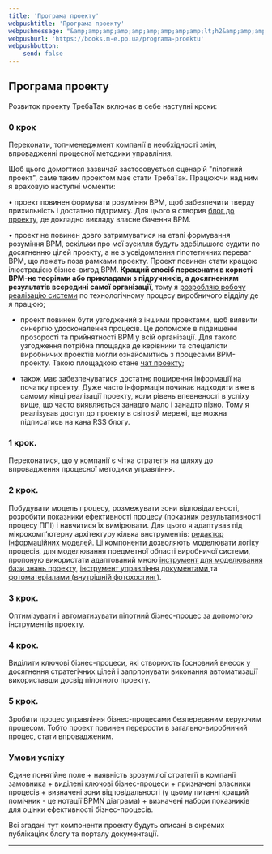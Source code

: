 ```yaml
---
title: 'Програма проекту'
webpushtitle: 'Програма проекту'
webpushmessage: "&amp;amp;amp;amp;amp;amp;amp;amp;amp;lt;h2&amp;amp;amp;amp;amp;amp;amp;amp;amp;gt;&amp;amp;amp;amp;amp;amp;amp;amp;amp;lt;strong&amp;amp;amp;amp;amp;amp;amp;amp;amp;gt;Програма проекту&amp;amp;amp;amp;amp;amp;amp;amp;amp;lt;/strong&amp;amp;amp;amp;amp;amp;amp;amp;amp;gt;&amp;amp;amp;amp;amp;amp;amp;amp;amp;lt;/h2&amp;amp;amp;amp;amp;amp;amp;amp;amp;gt;\n&amp;amp;amp;amp;amp;amp;amp;amp;amp;lt;p&amp;amp;amp;amp;amp;amp;amp;amp;amp;gt;Розвиток проекту ТребаТак включає в себе наступні кроки:&amp;amp;amp;amp;amp;amp;amp;amp;amp;lt;/p&amp;amp;amp;amp;amp;amp;amp;amp;amp;gt;\n&amp;amp;amp;amp;amp;amp;amp;amp;amp;lt;h3&amp;amp;amp;amp;amp;amp;amp;amp;amp;gt;&amp;amp;amp;amp;amp;amp;amp;amp;amp;lt;strong&amp;amp;amp;amp;amp;amp;amp;amp;amp;gt;0 крок&amp;amp;amp;amp;amp;amp;amp;amp;amp;lt;/strong&amp;amp;amp;amp;amp;amp;amp;amp;amp;gt;&amp;amp;amp;amp;amp;amp;amp;amp;amp;lt;/h3&amp;amp;amp;amp;amp;amp;amp;amp;amp;gt;\n&amp;amp;amp;amp;amp;amp;amp;amp;amp;lt;p&amp;amp;amp;amp;amp;amp;amp;amp;amp;gt;Переконати, топ-менеджмент компанії в необхідності змін, впровадженні  процесної методики управління.&amp;amp;amp;amp;amp;amp;amp;amp;amp;lt;/p&amp;amp;amp;amp;amp;amp;amp;amp;amp;gt;\n&amp;amp;amp;amp;amp;amp;amp;amp;amp;lt;p&amp;amp;amp;amp;amp;amp;amp;amp;amp;gt;Щоб цього домогтися зазвичай застосовується сценарій &amp;amp;amp;amp;amp;amp;amp;amp;amp;quot;пілотний проект&amp;amp;amp;amp;amp;amp;amp;amp;amp;quot;, саме таким проектом має стати ТребаТак. Працюючи над ним я враховую наступні моменти:&amp;amp;amp;amp;amp;amp;amp;amp;amp;lt;/p&amp;amp;amp;amp;amp;amp;amp;amp;amp;gt;\n&amp;amp;amp;amp;amp;amp;amp;amp;amp;lt;p&amp;amp;amp;amp;amp;amp;amp;amp;amp;gt;• проект повинен формувати розуміння BPM, щоб забезпечити тверду прихильність і достатню підтримку. Для цього я створив  &amp;amp;amp;amp;amp;amp;amp;amp;amp;lt;a href=&amp;amp;amp;amp;amp;amp;amp;amp;amp;quot;https://rep-c.treba.ml/blog/&amp;amp;amp;amp;amp;amp;amp;amp;amp;quot;&amp;amp;amp;amp;amp;amp;amp;amp;amp;gt;блог до проекту&amp;amp;amp;amp;amp;amp;amp;amp;amp;lt;/a&amp;amp;amp;amp;amp;amp;amp;amp;amp;gt;, де докладно викладу власне бачення BPM.&amp;amp;amp;amp;amp;amp;amp;amp;amp;lt;/p&amp;amp;amp;amp;amp;amp;amp;amp;amp;gt;\n&amp;amp;amp;amp;amp;amp;amp;amp;amp;lt;p&amp;amp;amp;amp;amp;amp;amp;amp;amp;gt;• проект не повинен довго затримуватися на етапі формування розуміння BPM, оскільки про мої зусилля будуть здебільшого судити по досягненню цілей проекту, а не з усвідомлення гіпотетичних переваг BPM, що лежать поза рамками проекту. Проект повинен стати кращою ілюстрацією бізнес-вигод BPM. &amp;amp;amp;amp;amp;amp;amp;amp;amp;lt;strong&amp;amp;amp;amp;amp;amp;amp;amp;amp;gt;Кращий спосіб переконати в користі BPM-не теоріями або прикладами з підручників, а досягненням результатів всередині самої організації&amp;amp;amp;amp;amp;amp;amp;amp;amp;lt;/strong&amp;amp;amp;amp;amp;amp;amp;amp;amp;gt;, тому я &amp;amp;amp;amp;amp;amp;amp;amp;amp;lt;a href=&amp;amp;amp;amp;amp;amp;amp;amp;amp;quot;https://pp.vokov.tk/&amp;amp;amp;amp;amp;amp;amp;amp;amp;quot;&amp;amp;amp;amp;amp;amp;amp;amp;amp;gt;розробляю робочу реалізацію  системи&amp;amp;amp;amp;amp;amp;amp;amp;amp;lt;/a&amp;amp;amp;amp;amp;amp;amp;amp;amp;gt; по технологічному процесу виробничого відділу де я працюю;&amp;amp;amp;amp;amp;amp;amp;amp;amp;lt;/p&amp;amp;amp;amp;amp;amp;amp;amp;amp;gt;\n&amp;amp;amp;amp;amp;amp;amp;amp;amp;lt;ul&amp;amp;amp;amp;amp;amp;amp;amp;amp;gt;\n&amp;amp;amp;amp;amp;amp;amp;amp;amp;lt;li&amp;amp;amp;amp;amp;amp;amp;amp;amp;gt;\n&amp;amp;amp;amp;amp;amp;amp;amp;amp;lt;p&amp;amp;amp;amp;amp;amp;amp;amp;amp;gt;проект повинен бути узгоджений з іншими проектами, щоб виявити синергію удосконалення процесів. Це допоможе в підвищенні прозорості та прийнятності BPM у всій організації. Для такого узгодження потрібна площадка де керівники та спеціалісти виробничих проектів могли ознайомитись з процесами BPM-проекту. Такою площадкою станe &amp;amp;amp;amp;amp;amp;amp;amp;amp;lt;a href=&amp;amp;amp;amp;amp;amp;amp;amp;amp;quot;https://toc.treba.ml/riot/&amp;amp;amp;amp;amp;amp;amp;amp;amp;quot;&amp;amp;amp;amp;amp;amp;amp;amp;amp;gt; чат проекту&amp;amp;amp;amp;amp;amp;amp;amp;amp;lt;/a&amp;amp;amp;amp;amp;amp;amp;amp;amp;gt;;&amp;amp;amp;amp;amp;amp;amp;amp;amp;lt;/p&amp;amp;amp;amp;amp;amp;amp;amp;amp;gt;\n&amp;amp;amp;amp;amp;amp;amp;amp;amp;lt;/li&amp;amp;amp;amp;amp;amp;amp;amp;amp;gt;\n&amp;amp;amp;amp;amp;amp;amp;amp;amp;lt;li&amp;amp;amp;amp;amp;amp;amp;amp;amp;gt;\n&amp;amp;amp;amp;amp;amp;amp;amp;amp;lt;p&amp;amp;amp;amp;amp;amp;amp;amp;amp;gt;також має забезпечуватися достатнє поширення інформації на початку проекту. Дуже часто інформація починає надходити вже в самому кінці реалізації проекту, коли рівень впевненості в успіху вище, що часто виявляється занадто мало і занадто пізно. Тому я реалізував доступ до проекту в світовій мережі, ще можна підписатись на кана RSS  блогу.&amp;amp;amp;amp;amp;amp;amp;amp;amp;lt;/p&amp;amp;amp;amp;amp;amp;amp;amp;amp;gt;\n&amp;amp;amp;amp;amp;amp;amp;amp;amp;lt;/li&amp;amp;amp;amp;amp;amp;amp;amp;amp;gt;\n&amp;amp;amp;amp;amp;amp;amp;amp;amp;lt;/ul&amp;amp;amp;amp;amp;amp;amp;amp;amp;gt;\n&amp;amp;amp;amp;amp;amp;amp;amp;amp;lt;h3&amp;amp;amp;amp;amp;amp;amp;amp;amp;gt;&amp;amp;amp;amp;amp;amp;amp;amp;amp;lt;strong&amp;amp;amp;amp;amp;amp;amp;amp;amp;gt;1 крок.&amp;amp;amp;amp;amp;amp;amp;amp;amp;lt;/strong&amp;amp;amp;amp;amp;amp;amp;amp;amp;gt;&amp;amp;amp;amp;amp;amp;amp;amp;amp;lt;/h3&amp;amp;amp;amp;amp;amp;amp;amp;amp;gt;\n&amp;amp;amp;amp;amp;amp;amp;amp;amp;lt;p&amp;amp;amp;amp;amp;amp;amp;amp;amp;gt;Переконатися, що у компанії є чітка стратегія на шляху до впровадження процесної методики управління.&amp;amp;amp;amp;amp;amp;amp;amp;amp;lt;/p&amp;amp;amp;amp;amp;amp;amp;amp;amp;gt;\n&amp;amp;amp;amp;amp;amp;amp;amp;amp;lt;h3&amp;amp;amp;amp;amp;amp;amp;amp;amp;gt;&amp;amp;amp;amp;amp;amp;amp;amp;amp;lt;strong&amp;amp;amp;amp;amp;amp;amp;amp;amp;gt;2 крок&amp;amp;amp;amp;amp;amp;amp;amp;amp;lt;/strong&amp;amp;amp;amp;amp;amp;amp;amp;amp;gt;.&amp;amp;amp;amp;amp;amp;amp;amp;amp;lt;/h3&amp;amp;amp;amp;amp;amp;amp;amp;amp;gt;\n&amp;amp;amp;amp;amp;amp;amp;amp;amp;lt;p&amp;amp;amp;amp;amp;amp;amp;amp;amp;gt;Побудувати модель процесу, розмежувати зони відповідальності, розробити показники ефективності процесу (показник результативності процесу ППІ) і навчитися їх вимірювати.\nДля цього я адаптував під мікрокомп‘ютерну архітектуру кілька внструментів: &amp;amp;amp;amp;amp;amp;amp;amp;amp;lt;a href=&amp;amp;amp;amp;amp;amp;amp;amp;amp;quot;http://treba.ml:5011/boards/anonymous&amp;amp;amp;amp;amp;amp;amp;amp;amp;quot;&amp;amp;amp;amp;amp;amp;amp;amp;amp;gt;редактор інформаційних моделей&amp;amp;amp;amp;amp;amp;amp;amp;amp;lt;/a&amp;amp;amp;amp;amp;amp;amp;amp;amp;gt;. Ці компоненти дозволяють моделювати логіку процесів, для моделювання предметної області виробничої системи, пропоную використати адаптований мною &amp;amp;amp;amp;amp;amp;amp;amp;amp;lt;a href=&amp;amp;amp;amp;amp;amp;amp;amp;amp;quot;https://km.treba.ml/&amp;amp;amp;amp;amp;amp;amp;amp;amp;quot;&amp;amp;amp;amp;amp;amp;amp;amp;amp;gt;інструмент для моделювання бази знань проекту&amp;amp;amp;amp;amp;amp;amp;amp;amp;lt;/a&amp;amp;amp;amp;amp;amp;amp;amp;amp;gt;, &amp;amp;amp;amp;amp;amp;amp;amp;amp;lt;a href=&amp;amp;amp;amp;amp;amp;amp;amp;amp;quot;http://dew.treba.ml/&amp;amp;amp;amp;amp;amp;amp;amp;amp;quot;&amp;amp;amp;amp;amp;amp;amp;amp;amp;gt;інструмент управління документами &amp;amp;amp;amp;amp;amp;amp;amp;amp;lt;/a&amp;amp;amp;amp;amp;amp;amp;amp;amp;gt; та &amp;amp;amp;amp;amp;amp;amp;amp;amp;lt;a href=&amp;amp;amp;amp;amp;amp;amp;amp;amp;quot;https://4to.treba.ml/&amp;amp;amp;amp;amp;amp;amp;amp;amp;quot;&amp;amp;amp;amp;amp;amp;amp;amp;amp;gt;фотоматеріалами (внутрішній фотохостинг)&amp;amp;amp;amp;amp;amp;amp;amp;amp;lt;/a&amp;amp;amp;amp;amp;amp;amp;amp;amp;gt;. &amp;amp;amp;amp;amp;amp;amp;amp;amp;lt;/p&amp;amp;amp;amp;amp;amp;amp;amp;amp;gt;\n&amp;amp;amp;amp;amp;amp;amp;amp;amp;lt;h3&amp;amp;amp;amp;amp;amp;amp;amp;amp;gt;&amp;amp;amp;amp;amp;amp;amp;amp;amp;lt;strong&amp;amp;amp;amp;amp;amp;amp;amp;amp;gt;3 крок&amp;amp;amp;amp;amp;amp;amp;amp;amp;lt;/strong&amp;amp;amp;amp;amp;amp;amp;amp;amp;gt;.&amp;amp;amp;amp;amp;amp;amp;amp;amp;lt;/h3&amp;amp;amp;amp;amp;amp;amp;amp;amp;gt;\n&amp;amp;amp;amp;amp;amp;amp;amp;amp;lt;p&amp;amp;amp;amp;amp;amp;amp;amp;amp;gt;Оптимізувати і автоматизувати пілотний бізнес-процес за допомогою інструментів проекту.&amp;amp;amp;amp;amp;amp;amp;amp;amp;lt;/p&amp;amp;amp;amp;amp;amp;amp;amp;amp;gt;\n&amp;amp;amp;amp;amp;amp;amp;amp;amp;lt;h3&amp;amp;amp;amp;amp;amp;amp;amp;amp;gt;&amp;amp;amp;amp;amp;amp;amp;amp;amp;lt;strong&amp;amp;amp;amp;amp;amp;amp;amp;amp;gt;4 крок&amp;amp;amp;amp;amp;amp;amp;amp;amp;lt;/strong&amp;amp;amp;amp;amp;amp;amp;amp;amp;gt;.&amp;amp;amp;amp;amp;amp;amp;amp;amp;lt;/h3&amp;amp;amp;amp;amp;amp;amp;amp;amp;gt;\n&amp;amp;amp;amp;amp;amp;amp;amp;amp;lt;p&amp;amp;amp;amp;amp;amp;amp;amp;amp;gt;Виділити ключові бізнес-процеси, які створюють [основний внесок у досягнення  стратегічних цілей і запрпонувати виконання автоматизації використавши досвід пілотного проекту.&amp;amp;amp;amp;amp;amp;amp;amp;amp;lt;/p&amp;amp;amp;amp;amp;amp;amp;amp;amp;gt;\n&amp;amp;amp;amp;amp;amp;amp;amp;amp;lt;h3&amp;amp;amp;amp;amp;amp;amp;amp;amp;gt;&amp;amp;amp;amp;amp;amp;amp;amp;amp;lt;strong&amp;amp;amp;amp;amp;amp;amp;amp;amp;gt;5 крок&amp;amp;amp;amp;amp;amp;amp;amp;amp;lt;/strong&amp;amp;amp;amp;amp;amp;amp;amp;amp;gt;.&amp;amp;amp;amp;amp;amp;amp;amp;amp;lt;/h3&amp;amp;amp;amp;amp;amp;amp;amp;amp;gt;\n&amp;amp;amp;amp;amp;amp;amp;amp;amp;lt;p&amp;amp;amp;amp;amp;amp;amp;amp;amp;gt;Зробити процес управління бізнес-процесами безперервним керуючим процесом. Тобто проект повинен перерости в загально-виробничий процес, стати впровадженим.&amp;amp;amp;amp;amp;amp;amp;amp;amp;lt;/p&amp;amp;amp;amp;amp;amp;amp;amp;amp;gt;\n&amp;amp;amp;amp;amp;amp;amp;amp;amp;lt;h3&amp;amp;amp;amp;amp;amp;amp;amp;amp;gt;&amp;amp;amp;amp;amp;amp;amp;amp;amp;lt;strong&amp;amp;amp;amp;amp;amp;amp;amp;amp;gt;Умови успіху&amp;amp;amp;amp;amp;amp;amp;amp;amp;lt;/strong&amp;amp;amp;amp;amp;amp;amp;amp;amp;gt;&amp;amp;amp;amp;amp;amp;amp;amp;amp;lt;/h3&amp;amp;amp;amp;amp;amp;amp;amp;amp;gt;\n&amp;amp;amp;amp;amp;amp;amp;amp;amp;lt;p&amp;amp;amp;amp;amp;amp;amp;amp;amp;gt;Єдине понятійне поле + наявність зрозумілої стратегії в компанії замовника + виділені ключові бізнес-процеси + призначені власники процесів + визначені зони відповідальності (у цьому питанні кращий помічник - це нотації BPMN діаграма) + визначені набори показників для оцінки ефективності бізнес-процесів.&amp;amp;amp;amp;amp;amp;amp;amp;amp;lt;/p&amp;amp;amp;amp;amp;amp;amp;amp;amp;gt;\n&amp;amp;amp;amp;amp;amp;amp;amp;amp;lt;p&amp;amp;amp;amp;amp;amp;amp;amp;amp;gt;Всі згадані тут компоненти проекту будуть описані в окремих публікаціях блогу та порталу документації.&amp;amp;amp;amp;amp;amp;amp;amp;amp;lt;/p&amp;amp;amp;amp;amp;amp;amp;amp;amp;gt;\n&amp;amp;amp;amp;amp;amp;amp;amp;amp;lt;hr /&amp;amp;amp;amp;amp;amp;amp;amp;amp;gt;"
webpushurl: 'https://books.m-e.pp.ua/programa-proektu'
webpushbutton:
    send: false
---
```


<div id="cusdis_thread"
  data-host="https://cusdis.m-e.pp.ua"
  data-app-id="8fdd9996-0411-4043-b246-bf2f38c29392"
  data-page-id="programa-proektu"
  data-page-url="https://webm.m-e.pp.ua/programa-proektu"
  data-page-title="Програма проекту"></div>

<script async defer src="https://cusdis.m-e.pp.ua/js/cusdis.es.js"></script>

<script>
    window.intergramId = 5123414020;
    window.intergramServer = "https://to03.m-e.pp.ua/";
     window.intergramCustomizations = {
        mainColor: "#ff0000",
        titleClosed: 'Листогин №1',
        titleOpen: 'Повідомлення оператору Листoгин #1',
        introMessage: 'Напишіть що та в якій кількості Вам потрібно',
        autoResponse: 'Повідомлення в обробці...',
        autoNoResponse: 'Оператор отримав замовлення ' + 'але ще не прочитав',
        alwaysUseFloatingButton: true // Use the mobile floating button also on large screens
    };
</script>
<script src="https://to03.m-e.pp.ua/js/widget.js"></script>


## **Програма проекту**

Розвиток проекту ТребаТак включає в себе наступні кроки:

### **0 крок**
Переконати, топ-менеджмент компанії в необхідності змін, впровадженні  процесної методики управління.

Щоб цього домогтися зазвичай застосовується сценарій "пілотний проект", саме таким проектом має стати ТребаТак. Працюючи над ним я враховую наступні моменти:

• проект повинен формувати розуміння BPM, щоб забезпечити тверду прихильність і достатню підтримку. Для цього я створив  [блог до проекту](https://rep-c.treba.ml/blog/), де докладно викладу власне бачення BPM.

• проект не повинен довго затримуватися на етапі формування розуміння BPM, оскільки про мої зусилля будуть здебільшого судити по досягненню цілей проекту, а не з усвідомлення гіпотетичних переваг BPM, що лежать поза рамками проекту. Проект повинен стати кращою ілюстрацією бізнес-вигод BPM. **Кращий спосіб переконати в користі BPM-не теоріями або прикладами з підручників, а досягненням результатів всередині самої організації**, тому я [розробляю робочу реалізацію  системи](https://pp.vokov.tk/) по технологічному процесу виробничого відділу де я працюю;

* проект повинен бути узгоджений з іншими проектами, щоб виявити синергію удосконалення процесів. Це допоможе в підвищенні прозорості та прийнятності BPM у всій організації. Для такого узгодження потрібна площадка де керівники та спеціалісти виробничих проектів могли ознайомитись з процесами BPM-проекту. Такою площадкою станe [ чат проекту](https://toc.treba.ml/riot/);

* також має забезпечуватися достатнє поширення інформації на початку проекту. Дуже часто інформація починає надходити вже в самому кінці реалізації проекту, коли рівень впевненості в успіху вище, що часто виявляється занадто мало і занадто пізно. Тому я реалізував доступ до проекту в світовій мережі, ще можна підписатись на кана RSS  блогу.

### **1 крок.** 
 Переконатися, що у компанії є чітка стратегія на шляху до впровадження процесної методики управління.

### **2 крок**. 
Побудувати модель процесу, розмежувати зони відповідальності, розробити показники ефективності процесу (показник результативності процесу ППІ) і навчитися їх вимірювати.
Для цього я адаптував під мікрокомп‘ютерну архітектуру кілька внструментів: [редактор інформаційних моделей](http://treba.ml:5011/boards/anonymous). Ці компоненти дозволяють моделювати логіку процесів, для моделювання предметної області виробничої системи, пропоную використати адаптований мною [інструмент для моделювання бази знань проекту](https://km.treba.ml/), [інструмент управління документами ](http://dew.treba.ml/) та [фотоматеріалами (внутрішній фотохостинг)](https://4to.treba.ml/). 

### **3 крок**. 
Оптимізувати і автоматизувати пілотний бізнес-процес за допомогою інструментів проекту.

### **4 крок**. 
Виділити ключові бізнес-процеси, які створюють [основний внесок у досягнення  стратегічних цілей і запрпонувати виконання автоматизації використавши досвід пілотного проекту.

### **5 крок**. 
Зробити процес управління бізнес-процесами безперервним керуючим процесом. Тобто проект повинен перерости в загально-виробничий процес, стати впровадженим.

### **Умови успіху**
Єдине понятійне поле + наявність зрозумілої стратегії в компанії замовника + виділені ключові бізнес-процеси + призначені власники процесів + визначені зони відповідальності (у цьому питанні кращий помічник - це нотації BPMN діаграма) + визначені набори показників для оцінки ефективності бізнес-процесів.

 Всі згадані тут компоненти проекту будуть описані в окремих публікаціях блогу та порталу документації.

---